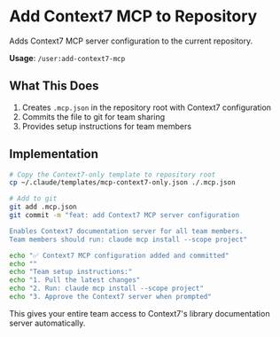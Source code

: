 # Add Context7 MCP to Repository

Adds Context7 MCP server configuration to the current repository.

**Usage**: `/user:add-context7-mcp`

## What This Does

1. Creates `.mcp.json` in the repository root with Context7 configuration
2. Commits the file to git for team sharing
3. Provides setup instructions for team members

## Implementation

```bash
# Copy the Context7-only template to repository root
cp ~/.claude/templates/mcp-context7-only.json ./.mcp.json

# Add to git
git add .mcp.json
git commit -m "feat: add Context7 MCP server configuration

Enables Context7 documentation server for all team members.
Team members should run: claude mcp install --scope project"

echo "✅ Context7 MCP configuration added and committed"
echo ""
echo "Team setup instructions:"
echo "1. Pull the latest changes"
echo "2. Run: claude mcp install --scope project"
echo "3. Approve the Context7 server when prompted"
```

This gives your entire team access to Context7's library documentation server automatically.